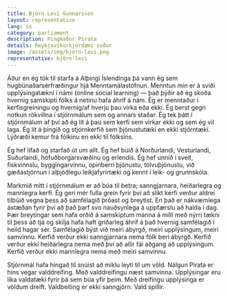 ```yaml
---
title: Björn Leví Gunnarsson
layout: representative
lang: is
category: parliament
description: Þingmaður Pírata
details: Reykjavíkurkjördæmi suður
image: /assets/img/bjorn-levi.png
representative: björn-leví 
---
```

Áður en ég tók til starfa á Alþingi Íslendinga þá vann ég sem hugbúnaðarsérfræðingur hjá Menntamálastofnun. Menntun mín er á sviði upplýsingatækni í námi (online social learning) — það þýðir að ég skoða hvernig samskipti fólks á netinu hafa áhrif á nám. Ég er menntaður í kerfisgreiningu og hvernig/af hverju þau virka eða ekki. Ég berst gegn notkun rökvillna í stjórnmálum sem og annars staðar. Ég tek þátt í stjórnmálum af því að ég lít á þau sem kerfi sem virkar ekki og sem ég vil laga. Ég lít á þingið og stjórnkerfið sem þjónustutæki en ekki stjórntæki. Lýðræði kemur frá fólkinu en ekki til fólksins.

Ég hef lifað og starfað út um allt. Ég hef búið á Norðurlandi, Vesturlandi, Suðurlandi, höfuðborgarsvæðinu og erlendis. Ég hef unnið í sveit, fiskvinnslu, byggingarvinnu, opinberri þjónustu, tölvuþjónustu, við gæðastjórnun í alþjóðlegu leikjafyrirtæki og kennt í leik- og grunnskóla.

Markmið mitt í stjórnmálum er að búa til betra; sanngjarnara, heiðarlegra og mannlegra kerfi. Ég geri mér fulla grein fyrir því að slíkt kerfi verður aldrei tilbúið vegna þess að samfélagið þróast og breytist. En það er nákvæmlega ástæðan fyrir því að það þarf svo nauðsynlega á uppfærslu að halda í dag. Þær breytingar sem hafa orðið á samskiptum manna á milli með nýrri tækni til þess að tjá og skilja hafa haft gríðarleg áhrif á það hvernig samfélagið í heild hagar sér. Samfélagið býst við meiri ábyrgð, meiri upplýsingum, meiri samvinnu. Kerfið verður ekki sanngjarnara nema fólk beri ábyrgð. Kerfið verður ekki heiðarlegra nema með því að allir fái aðgang að upplýsingum. Kerfið verður ekki mannlegra nema með meiri samvinnu.

Stjórnmál hafa hingað til snúist að miklu leyti til um völd. Nálgun Pírata er hins vegar valddreifing. Með valddreifingu næst samvinna. Upplýsingar eru líka valdatæki fyrir þá sem búa yfir þeim. Með dreifingu upplýsinga er völdum dreift. Valdbeiting er ekki sanngjörn. Vald spillir.